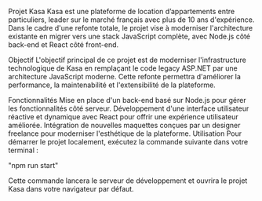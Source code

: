 Projet Kasa
Kasa est une plateforme de location d’appartements entre particuliers, leader sur le marché français avec plus de 10 ans d'expérience. Dans le cadre d'une refonte totale, le projet vise à moderniser l'architecture existante en migrer vers une stack JavaScript complète, avec Node.js côté back-end et React côté front-end.

Objectif
L'objectif principal de ce projet est de moderniser l'infrastructure technologique de Kasa en remplaçant le code legacy ASP.NET par une architecture JavaScript moderne. Cette refonte permettra d'améliorer la performance, la maintenabilité et l'extensibilité de la plateforme.

Fonctionnalités
Mise en place d'un back-end basé sur Node.js pour gérer les fonctionnalités côté serveur.
Développement d'une interface utilisateur réactive et dynamique avec React pour offrir une expérience utilisateur améliorée.
Intégration de nouvelles maquettes conçues par un designer freelance pour moderniser l'esthétique de la plateforme.
Utilisation
Pour démarrer le projet localement, exécutez la commande suivante dans votre terminal :

"npm run start"

Cette commande lancera le serveur de développement et ouvrira le projet Kasa dans votre navigateur par défaut.